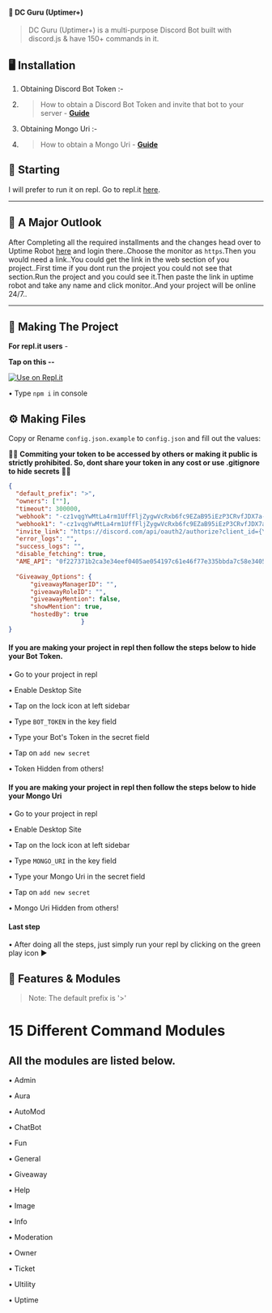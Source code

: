 #### 🤖 DC Guru (Uptimer+)

> DC Guru (Uptimer+) is a multi-purpose Discord Bot built with discord.js & have 150+ commands in it.

## 🖥️ Installation

1. Obtaining Discord Bot Token :-
2. > How to obtain a Discord Bot Token and invite that bot to your server - **[Guide](https://youtu.be/UOslXHp3Ptk)**
2. Obtaining Mongo Uri :-
3. > How to obtain a Mongo Uri - **[Guide](https://youtu.be/_xFZvZcyLDc)**
## 🏁 Starting

I will prefer to run it on repl. Go to repl.it [here](https://repl.it/).

----

## 🧐 A Major Outlook

After Completing all the required installments and the changes head over to Uptime Robot [here](https://uptimerobot.com/) and login there..Choose the monitor as `https`.Then you would need a link..You could get the link in the web section of you project..First time if you dont run the project you could not see that section.Run the project and you could see it.Then paste the link in uptime robot and take any name and click monitor..And your project will be online 24/7..

---

## 🔎 Making The Project

**For repl.it users** -

**Tap on this --**

[![Use on Repl.it](https://repl.it/badge/github/ZeroDiscord/EconomyBot)](https://github.com/DC-Guru/UPTIMER_PLUS-GURU_EDITION)

• Type ```npm i``` in console



## ⚙️ Making Files

Copy or Rename `config.json.example` to `config.json` and fill out the values:

🚨🚨 **Commiting your token to be accessed by others or making it public is strictly prohibited. So, dont share your token in any cost or use .gitignore to hide secrets** 🚨🚨

```json
{
  "default_prefix": ">",
  "owners": [""],
  "timeout": 300000,
  "webhook": "-cz1vqgYwMtLa4rm1UffFljZygwVcRxb6fc9EZaB95iEzP3CRvfJDX7a-fS7SvoSYiQs",
  "webhook1": "-cz1vqgYwMtLa4rm1UffFljZygwVcRxb6fc9EZaB95iEzP3CRvfJDX7a-fS7SvoSYiQs",
  "invite_link": "https://discord.com/api/oauth2/authorize?client_id={Your Bot ID Here&permissions=8&scope=bot",
  "error_logs": "",
  "success_logs": "",
  "disable_fetching": true,
  "AME_API": "0f227371b2ca3e34eef0405ae054197c61e46f77e335bbda7c58e340513d21dedccae7d69a26a33effa2c86f0a5a87a55562f72a078fe0dfc45236a82767870c",
   
  "Giveaway_Options": {
      "giveawayManagerID": "",
      "giveawayRoleID": "",
      "giveawayMention": false,
      "showMention": true,
      "hostedBy": true
                    }
}
```

#### If you are making your project in repl then follow the steps below to hide your Bot Token.

• Go to your project in repl

• Enable Desktop Site

• Tap on the lock icon at left sidebar

• Type ```BOT_TOKEN``` in the key field

• Type your Bot's Token in the secret field

• Tap on ```add new secret```

• Token Hidden from others!



#### If you are making your project in repl then follow the steps below to hide your Mongo Uri

• Go to your project in repl

• Enable Desktop Site

• Tap on the lock icon at left sidebar

• Type ```MONGO_URI``` in the key field

• Type your Mongo Uri in the secret field

• Tap on ```add new secret```

• Mongo Uri Hidden from others!


#### Last step

• After doing all the steps, just simply run your repl by clicking on the green play icon ▶️


## 📝 Features & Modules

> Note: The default prefix is '>'

# 15 Different Command Modules 

## All the modules are listed below.

• Admin

• Aura

• AutoMod

• ChatBot

• Fun

• General

• Giveaway

• Help

• Image

• Info

• Moderation

• Owner

• Ticket

• Ultility

• Uptime
